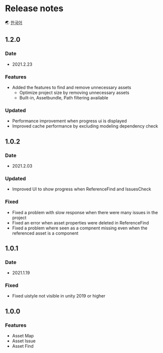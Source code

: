 # Release notes

🌏 [한국어](ReleaseNotes.md)

## 1.2.0

### Date

* 2021.2.23

### Features

* Added the features to find and remove unnecessary assets
    * Optimize project size by removing unnecessary assets
    * Built-in, Assetbundle, Path filtering available

### Updated

* Performance improvement when progress ui is displayed
* Improved cache performance by excluding modeling dependency check

## 1.0.2

### Date

* 2021.2.03

### Updated

* Improved UI to show progress when ReferenceFind and IssuesCheck
 
### Fixed

* Fixed a problem with slow response when there were many issues in the project
* Fixed an error when asset properties were deleted in ReferenceFind
* Fixed a problem where seen as a compnent missing even when the referenced asset is a component

## 1.0.1

### Date

* 2021.1.19

### Fixed

* Fixed uistyle not visible in unity 2019 or higher

## 1.0.0

### Features

* Asset Map
* Asset Issue
* Asset Find
